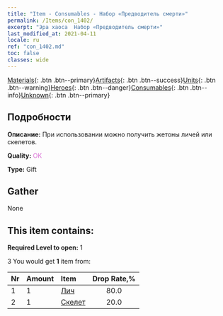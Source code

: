 ```yaml
---
title: "Item - Consumables - Набор «Предводитель смерти»"
permalink: /Items/con_1402/
excerpt: "Эра хаоса  Набор «Предводитель смерти»"
last_modified_at: 2021-04-11
locale: ru
ref: "con_1402.md"
toc: false
classes: wide
---
```

 [Materials](/ru/Items/){: .btn .btn--primary}[Artifacts](/ru/Items/Artifacts/){: .btn .btn--success}[Units](/ru/Items/Units/){: .btn .btn--warning}[Heroes](/ru/Items/Heroes/){: .btn .btn--danger}[Consumables](/ru/Items/Consumables/){: .btn .btn--info}[Unknown](/ru/Items/Unknown/){: .btn .btn--primary}

## Подробности
 **Описание:** При использовании можно получить жетоны личей или скелетов.

 **Quality:** <span style="color: #DA70D6">OK</span>

 **Type:** Gift

## Gather

  None

## This item contains:

 **Required Level to open:** 1

 3 You would get **1** item  from:

  | Nr | Amount |     Item    | Drop Rate,% |
  |:---|:-------|:------------|:---------:|
  | 1 | 1 | [Лич](/ru/Items/unt_212/) | 80.0 | 
  | 2 | 1 | [Скелет](/ru/Items/unt_208/) | 20.0 | 

